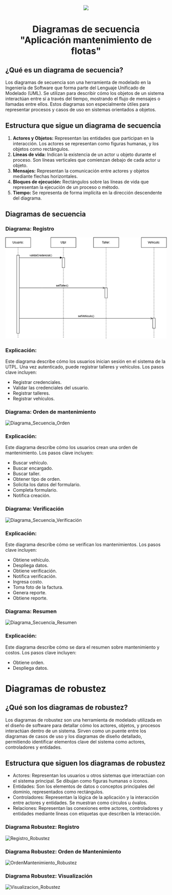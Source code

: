 <p align='center'>
  <img src='https://github.com/user-attachments/assets/899a06d7-01dd-4f33-b0cf-48b36b632b6f' height="150">
</p>

<h1 align='center'>
  Diagramas de secuencia
  <br>
  "Aplicación mantenimiento de flotas"
</h1>

## ¿Qué es un diagrama de secuencia?

Los diagramas de secuencia son una herramienta de modelado en la Ingeniería de Software que forma parte del Lenguaje Unificado de Modelado (UML). Se utilizan para describir cómo los objetos de un sistema interactúan entre sí a través del tiempo, mostrando el flujo de mensajes o llamadas entre ellos. Estos diagramas son especialmente útiles para representar procesos y casos de uso en sistemas orientados a objetos.

## Estructura que sigue un diagrama de secuencia


1. **Actores y Objetos:** Representan las entidades que participan en la interacción. Los actores se representan como figuras humanas, y los objetos como rectángulos.
2. **Líneas de vida:** Indican la existencia de un actor u objeto durante el proceso. Son líneas verticales que comienzan debajo de cada actor u objeto.
3. **Mensajes:** Representan la comunicación entre actores y objetos mediante flechas horizontales.
4. **Bloques de ejecución:** Rectángulos sobre las líneas de vida que representan la ejecución de un proceso o método.
5. **Tiempo:** Se representa de forma implícita en la dirección descendente del diagrama.

## Diagramas de secuencia

### Diagrama: Registro

![Diagrama_Secuencia_Registro](https://github.com/JonathanCoronel/uploadimg/blob/main/Imagenes%20Arquitectura/secuenci1.drawio.png?raw=true)

### Explicación:

Este diagrama describe cómo los usuarios inician sesión en el sistema de la UTPL. Una vez autenticado, puede registrar talleres y vehículos. Los pasos clave incluyen:

+ Registrar credenciales.
+ Validar las credenciales del usuario.
+ Registrar talleres.
+ Registrar vehículos.


### Diagrama: Orden de mantenimiento

![Diagrama_Secuencia_Orden](https://github.com/user-attachments/assets/fb0b51f9-ab34-4705-8f23-246194004013)

### Explicación:

Este diagrama describe cómo los usuarios crean una orden de mantenimiento. Los pasos clave incluyen:

+ Buscar vehículo.
+ Buscar encargado.
+ Buscar taller.
+ Obtener tipo de orden.
+ Solicita los datos del formulario.
+ Completa formulario.
+ Notifica creación.

### Diagrama: Verificación

![Diagrama_Secuencia_Verificación](https://github.com/user-attachments/assets/147bd28a-eaea-46f4-9e85-38a0a4b4f4fe)

### Explicación:

Este diagrama describe cómo se verifican los mantenimientos. Los pasos clave incluyen:

+ Obtiene vehículo.
+ Despliega datos.
+ Obtiene verificación.
+ Notifica verificación.
+ Ingresa costo.
+ Toma foto de la factura.
+ Genera reporte.
+ Obtiene reporte.

### Diagrama: Resumen

![Diagrama_Secuencia_Resumen](https://github.com/user-attachments/assets/f524c071-f261-4a2c-99ad-528a610c01ea)

### Explicación:

Este diagrama describe cómo se dara el resumen sobre mantenimiento y costos. Los pasos clave incluyen:

+ Obtiene orden.
+ Despliega datos.

<h1>Diagramas de robustez</h1>

## ¿Qué son los diagramas de robustez?

Los diagramas de robustez son una herramienta de modelado utilizada en el diseño de software para detallar cómo los actores, objetos, y procesos interactúan dentro de un sistema. Sirven como un puente entre los diagramas de casos de uso y los diagramas de diseño detallado, permitiendo identificar elementos clave del sistema como actores, controladores y entidades.

## Estructura que siguen los diagramas de robustez

+ Actores: Representan los usuarios u otros sistemas que interactúan con el sistema principal. Se dibujan como figuras humanas o íconos.
+ Entidades: Son los elementos de datos o conceptos principales del dominio, representados como rectángulos.
+ Controladores: Representan la lógica de la aplicación y la interacción entre actores y entidades. Se muestran como círculos u óvalos.
+ Relaciones: Representan las conexiones entre actores, controladores y entidades mediante líneas con etiquetas que describen la          interacción.

### Diagrama Robustez: Registro
![Registro_Robustez](https://github.com/user-attachments/assets/53307f92-9de5-41fa-ae22-6c8f930899ac)

### Diagrama Robustez: Orden de Mantenimiento
![OrdenMantenimiento_Robustez](https://github.com/user-attachments/assets/b5d7c0fa-2ab3-4ad1-8a83-f138d815e95b)

### Diagrama Robustez: Visualización
![Visualizacion_Robustez](https://github.com/user-attachments/assets/8894c78d-3964-4785-8bf1-b4bda76705de)

